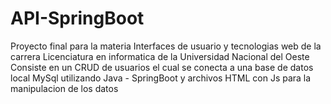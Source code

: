 # API-SpringBoot
Proyecto final para la materia Interfaces de usuario y tecnologias web de la carrera Licenciatura en informatica de la Universidad Nacional del Oeste
Consiste en un CRUD de usuarios el cual se conecta a una base de datos local MySql utilizando Java - SpringBoot y archivos HTML con Js para la manipulacion de los datos 
